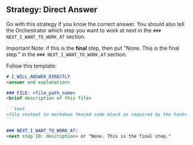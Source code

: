 ## Strategy: Direct Answer

Go with this strategy if you know the correct answer. You should also tell the Orchestrator which step you want to 
work at next in the `### NEXT_I_WANT_TO_WORK_AT` section.

Important Note: if this is the **final** step, then put "None. This is the final step." in the
`### NEXT_I_WANT_TO_WORK_AT` section.

Follow this template:

`````markdown
# I_WILL_ANSWER_DIRECTLY
<answer and explanation>

### FILE: <file_path_name>
<brief description of this file>

```text
<file content in markdown fenced code block as required by the task>
```

### NEXT_I_WANT_TO_WORK_AT:
<next step ID: description> or "None. This is the final step."
`````
